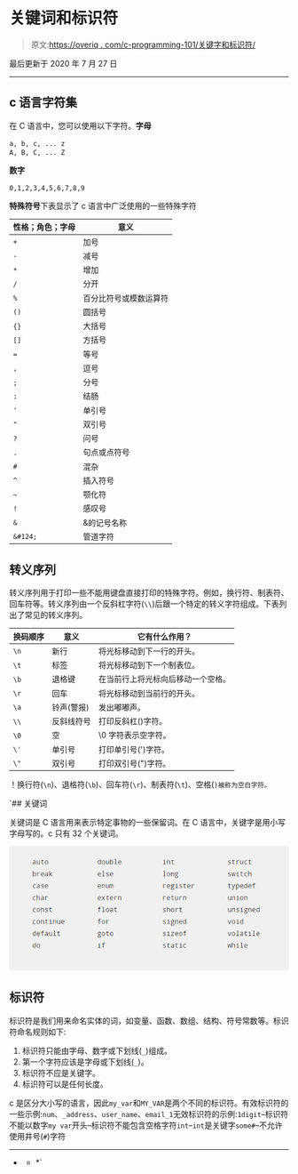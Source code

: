 # 关键词和标识符

> 原文:[https://overiq . com/c-programming-101/关键字和标识符/](https://overiq.com/c-programming-101/keywords-and-identifiers/)

最后更新于 2020 年 7 月 27 日

* * *

## c 语言字符集

在 C 语言中，您可以使用以下字符。**字母**

```
a, b, c, ... z
A, B, C, ... Z

```

**数字**

```
0,1,2,3,4,5,6,7,8,9

```

**特殊符号**下表显示了 c 语言中广泛使用的一些特殊字符

| 性格；角色；字母 | 意义 |
| --- | --- |
| `+` | 加号 |
| `-` | 减号 |
| `*` | 增加 |
| `/` | 分开 |
| `%` | 百分比符号或模数运算符 |
| `()` | 圆括号 |
| `{}` | 大括号 |
| `[]` | 方括号 |
| `=` | 等号 |
| `,` | 逗号 |
| `;` | 分号 |
| `:` | 结肠 |
| `'` | 单引号 |
| `"` | 双引号 |
| `?` | 问号 |
| `.` | 句点或点符号 |
| `#` | 混杂 |
| `^` | 插入符号 |
| `~` | 颚化符 |
| `!` | 感叹号 |
| `&` | &的记号名称 |
| `&#124;` | 管道字符 |

## 转义序列

转义序列用于打印一些不能用键盘直接打印的特殊字符。例如，换行符、制表符、回车符等。转义序列由一个反斜杠字符(`\\`)后跟一个特定的转义字符组成。下表列出了常见的转义序列。

| 换码顺序 | 意义 | 它有什么作用？ |
| --- | --- | --- |
| `\n` | 新行 | 将光标移动到下一行的开头。 |
| `\t` | 标签 | 将光标移动到下一个制表位。 |
| `\b` | 退格键 | 在当前行上将光标向后移动一个空格。 |
| `\r` | 回车 | 将光标移动到当前行的开头。 |
| `\a` | 铃声(警报) | 发出嘟嘟声。 |
| `\\` | 反斜线符号 | 打印反斜杠()字符。 |
| `\0` | 空 | \0 字符表示空字符。 |
| `\'` | 单引号 | 打印单引号(')字符。 |
| `\"` | 双引号 | 打印双引号(")字符。 |

！换行符(`\n`)、退格符(`\b`)、回车符(`\r`)、制表符(`\t`)、空格(`)被称为空白字符。`

 `## 关键词

关键词是 C 语言用来表示特定事物的一些保留词。在 C 语言中，关键字是用小写字母写的。c 只有 32 个关键词。

![](img/1faa4f3e99cf8c6a60893cb68e48cd67.png)

## 标识符

标识符是我们用来命名实体的词，如变量、函数、数组、结构、符号常数等。标识符命名规则如下:

1.  标识符只能由字母、数字或下划线(`_`)组成。
2.  第一个字符应该是字母或下划线(`_`)。
3.  标识符不应是关键字。
4.  标识符可以是任何长度。

c 是区分大小写的语言，因此`my_var`和`MY_VAR`是两个不同的标识符。有效标识符的一些示例:`num`、`_address`、`user_name`、`email_1`无效标识符的示例:`1digit`–标识符不能以数字`my var`开头–标识符不能包含空格字符`int`–`int`是关键字`some#`–不允许使用井号(`#`)字符

* * *

* * *`